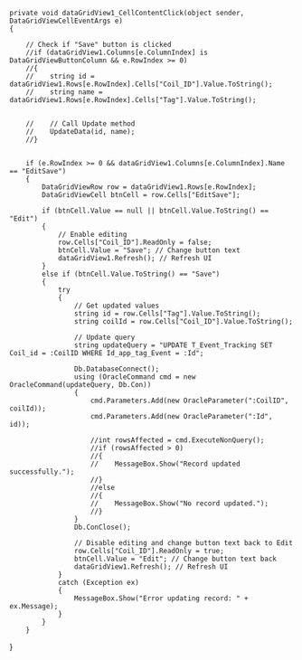     private void dataGridView1_CellContentClick(object sender, DataGridViewCellEventArgs e)
    {

        // Check if "Save" button is clicked
        //if (dataGridView1.Columns[e.ColumnIndex] is DataGridViewButtonColumn && e.RowIndex >= 0)
        //{
        //    string id =  dataGridView1.Rows[e.RowIndex].Cells["Coil_ID"].Value.ToString();
        //    string name = dataGridView1.Rows[e.RowIndex].Cells["Tag"].Value.ToString();


        //    // Call Update method
        //    UpdateData(id, name);
        //}


        if (e.RowIndex >= 0 && dataGridView1.Columns[e.ColumnIndex].Name == "EditSave")
        {
            DataGridViewRow row = dataGridView1.Rows[e.RowIndex];
            DataGridViewCell btnCell = row.Cells["EditSave"];

            if (btnCell.Value == null || btnCell.Value.ToString() == "Edit")
            {
                // Enable editing
                row.Cells["Coil_ID"].ReadOnly = false;
                btnCell.Value = "Save"; // Change button text
                dataGridView1.Refresh(); // Refresh UI
            }
            else if (btnCell.Value.ToString() == "Save")
            {
                try
                {
                    // Get updated values
                    string id = row.Cells["Tag"].Value.ToString();
                    string coilId = row.Cells["Coil_ID"].Value.ToString();

                    // Update query
                    string updateQuery = "UPDATE T_Event_Tracking SET Coil_id = :CoilID WHERE Id_app_tag_Event = :Id";

                    Db.DatabaseConnect();
                    using (OracleCommand cmd = new OracleCommand(updateQuery, Db.Con))
                    {
                        cmd.Parameters.Add(new OracleParameter(":CoilID", coilId));
                        cmd.Parameters.Add(new OracleParameter(":Id", id));

                        //int rowsAffected = cmd.ExecuteNonQuery();
                        //if (rowsAffected > 0)
                        //{
                        //    MessageBox.Show("Record updated successfully.");
                        //}
                        //else
                        //{
                        //    MessageBox.Show("No record updated.");
                        //}
                    }
                    Db.ConClose();

                    // Disable editing and change button text back to Edit
                    row.Cells["Coil_ID"].ReadOnly = true;
                    btnCell.Value = "Edit"; // Change button text back
                    dataGridView1.Refresh(); // Refresh UI
                }
                catch (Exception ex)
                {
                    MessageBox.Show("Error updating record: " + ex.Message);
                }
            }
        }
    
}
